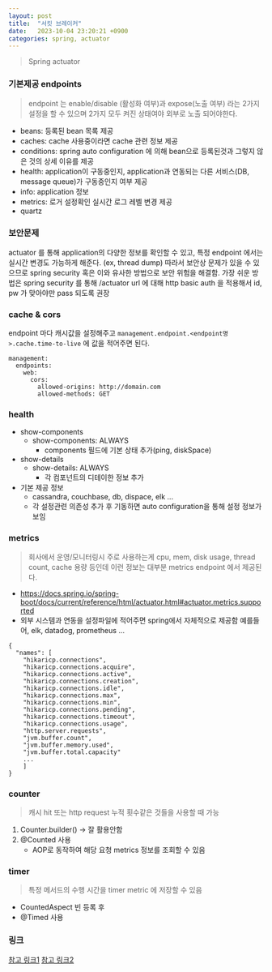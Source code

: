 ```yaml
---
layout: post
title:  "서킷 브레이커"
date:   2023-10-04 23:20:21 +0900
categories: spring, actuator
---
```


> Spring actuator

### 기본제공 endpoints
> endpoint 는 enable/disable (활성화 여부)과 expose(노출 여부) 라는 2가지 설정을 할 수 있으며 2가지 모두 켜진 상태여야 외부로 노출 되어야한다.

- beans: 등록된 bean 목록 제공
- caches: cache 사용중이라면 cache 관련 정보 제공
- conditions: spring auto configuration 에 의해 bean으로 등록된것과 그렇지 않은 것의 상세 이유를 제공
- health: application이 구동중인지, application과 연동되는 다른 서비스(DB, message queue)가 구동중인지 여부 제공
- info: application 정보
- metrics: 로거 설정확인 실시간 로그 레벨 변경 제공
- quartz

### 보안문제
actuator 를 통해 application의 다양한 정보를 확인할 수 있고, 특정 endpoint 에서는 실시간 변경도 가능하게 해준다. (ex, thread dump) 따라서 보안상 문제가 있을 수 있으므로 spring security 혹은 이와 유사한 방법으로 보안 위험을 해결함.  가장 쉬운 방법은 spring security 를 통해 /actuator url 에 대해 http basic auth 을 적용해서 id, pw 가 맞아야만 pass 되도록 권장

### cache & cors
endpoint 마다 캐시값을 설정해주고 `management.endpoint.<endpoint명>.cache.time-to-live` 에 값을 적어주면 된다.

```
management:
  endpoints:
    web:
      cors:
        allowed-origins: http://domain.com
        allowed-methods: GET
```

### health
- show-components
    - show-components: ALWAYS 
        - components 필드에 기본 상태 추가(ping, diskSpace)
- show-details 
    - show-details: ALWAYS
        - 각 컴포넌트의 디테이한 정보 추가
- 기본 제공 정보
    - cassandra, couchbase, db, dispace, elk ...
    - 각 설정관련 의존성 추가 후 기동하면 auto configuration을 통해 설정 정보가 보임

### metrics
> 회사에서 운영/모니터링시 주로 사용하는게 cpu, mem, disk usage, thread count, cache 용량 등인데 이런 정보는 대부분 metrics endpoint 에서 제공된다.

- https://docs.spring.io/spring-boot/docs/current/reference/html/actuator.html#actuator.metrics.supported
- 외부 시스템과 연동을 설정파일에 적어주면 spring에서 자체적으로 제공함 예를들어, elk, datadog, prometheus ...

```
{
  "names": [
    "hikaricp.connections",
    "hikaricp.connections.acquire",
    "hikaricp.connections.active",
    "hikaricp.connections.creation",
    "hikaricp.connections.idle",
    "hikaricp.connections.max",
    "hikaricp.connections.min",
    "hikaricp.connections.pending",
    "hikaricp.connections.timeout",
    "hikaricp.connections.usage",
    "http.server.requests",
    "jvm.buffer.count",
    "jvm.buffer.memory.used",
    "jvm.buffer.total.capacity"
    ...
    ]
}
```


### counter
> 캐시 hit 또는 http request 누적 횟수같은 것들을 사용할 때 가능

1. Counter.builder() -> 잘 활용안함
2. @Counted 사용
    - AOP로 동작하여 해당 요청 metrics 정보를 조회할 수 있음

### timer
> 특정 메서드의 수행 시간을 timer metric 에 저장할 수 있음

- CountedAspect 빈 등록 후
- @Timed 사용


### 링크
[참고 링크1](https://docs.spring.io/spring-boot/docs/current/reference/html/actuator.html#actuator.endpoints)
[참고 링크2](https://docs.spring.io/spring-boot/docs/current/reference/html/actuator.html#actuator.endpoints.implementing-custom)